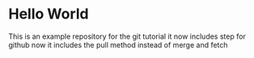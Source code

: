# Hello World
This is an example repository for the git tutorial
it now includes step for github
now it includes the pull method instead of merge and fetch
